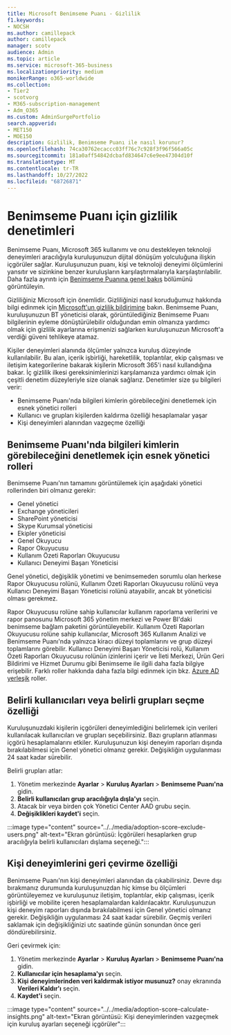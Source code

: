 ```yaml
---
title: Microsoft Benimseme Puanı - Gizlilik
f1.keywords:
- NOCSH
ms.author: camillepack
author: camillepack
manager: scotv
audience: Admin
ms.topic: article
ms.service: microsoft-365-business
ms.localizationpriority: medium
monikerRange: o365-worldwide
ms.collection:
- Tier2
- scotvorg
- M365-subscription-management
- Adm_O365
ms.custom: AdminSurgePortfolio
search.appverid:
- MET150
- MOE150
description: Gizlilik, Benimseme Puanı ile nasıl korunur?
ms.openlocfilehash: 74ca30762ecaccc03ff76c7c928f3f96f566a05c
ms.sourcegitcommit: 181a0aff54842dcbafd834647c6e9ee47304d10f
ms.translationtype: MT
ms.contentlocale: tr-TR
ms.lasthandoff: 10/27/2022
ms.locfileid: "68726871"
---
```

# <a name="privacy-controls-for-adoption-score"></a>Benimseme Puanı için gizlilik denetimleri

Benimseme Puanı, Microsoft 365 kullanımı ve onu destekleyen teknoloji deneyimleri aracılığıyla kuruluşunuzun dijital dönüşüm yolculuğuna ilişkin içgörüler sağlar.  Kuruluşunuzun puanı, kişi ve teknoloji deneyimi ölçümlerini yansıtır ve sizinkine benzer kuruluşların karşılaştırmalarıyla karşılaştırılabilir. Daha fazla ayrıntı için [Benimseme Puanına genel bakış](adoption-score.md) bölümünü görüntüleyin.

Gizliliğiniz Microsoft için önemlidir. Gizliliğinizi nasıl koruduğumuz hakkında bilgi edinmek için [Microsoft'un gizlilik bildirimine](https://privacy.microsoft.com/privacystatement) bakın. Benimseme Puanı, kuruluşunuzun BT yöneticisi olarak, görüntülediğiniz Benimseme Puanı bilgilerinin eyleme dönüştürülebilir olduğundan emin olmanıza yardımcı olmak için gizlilik ayarlarına erişmenizi sağlarken kuruluşunuzun Microsoft'a verdiği güveni tehlikeye atamaz.

Kişiler deneyimleri alanında ölçümler yalnızca kuruluş düzeyinde kullanılabilir. Bu alan, içerik işbirliği, hareketlilik, toplantılar, ekip çalışması ve iletişim kategorilerine bakarak kişilerin Microsoft 365'i nasıl kullandığına bakar. İç gizlilik ilkesi gereksinimlerinizi karşılamanıza yardımcı olmak için çeşitli denetim düzeyleriyle size olanak sağlarız.
Denetimler size şu bilgileri verir:

- Benimseme Puanı'nda bilgileri kimlerin görebileceğini denetlemek için esnek yönetici rolleri
- Kullanıcı ve grupları kişilerden kaldırma özelliği hesaplamalar yaşar
- Kişi deneyimleri alanından vazgeçme özelliği

## <a name="flexible-admin-roles-to-control-who-can-see-the-information-in-adoption-score"></a>Benimseme Puanı'nda bilgileri kimlerin görebileceğini denetlemek için esnek yönetici rolleri

Benimseme Puanı'nın tamamını görüntülemek için aşağıdaki yönetici rollerinden biri olmanız gerekir:

- Genel yönetici
- Exchange yöneticileri
- SharePoint yöneticisi
- Skype Kurumsal yöneticisi
- Ekipler yöneticisi
- Genel Okuyucu
- Rapor Okuyucusu
- Kullanım Özeti Raporları Okuyucusu
- Kullanıcı Deneyimi Başarı Yöneticisi

Genel yönetici, değişiklik yönetimi ve benimsemeden sorumlu olan herkese Rapor Okuyucusu rolünü, Kullanım Özeti Raporları Okuyucusu rolünü veya Kullanıcı Deneyimi Başarı Yöneticisi rolünü atayabilir, ancak bt yöneticisi olması gerekmez.

Rapor Okuyucusu rolüne sahip kullanıcılar kullanım raporlama verilerini ve rapor panosunu Microsoft 365 yönetim merkezi ve Power BI'daki benimseme bağlam paketini görüntüleyebilir. Kullanım Özeti Raporları Okuyucusu rolüne sahip kullanıcılar, Microsoft 365 Kullanım Analizi ve Benimseme Puanı'nda yalnızca kiracı düzeyi toplamlarını ve grup düzeyi toplamlarını görebilir. Kullanıcı Deneyimi Başarı Yöneticisi rolü, Kullanım Özeti Raporları Okuyucusu rolünün izinlerini içerir ve İleti Merkezi, Ürün Geri Bildirimi ve Hizmet Durumu gibi Benimseme ile ilgili daha fazla bilgiye erişebilir. Farklı roller hakkında daha fazla bilgi edinmek için bkz. [Azure AD yerleşik](/azure/active-directory/roles/permissions-reference) roller.

## <a name="capability-to-choose-specific-users-or-certain-groups"></a>Belirli kullanıcıları veya belirli grupları seçme özelliği

Kuruluşunuzdaki kişilerin içgörüleri deneyimlediğini belirlemek için verileri kullanılacak kullanıcıları ve grupları seçebilirsiniz. Bazı grupların atlanması içgörü hesaplamalarını etkiler. Kuruluşunuzun kişi deneyim raporları dışında bırakılabilmesi için Genel yönetici olmanız gerekir. Değişikliğin uygulanması 24 saat kadar sürebilir.

Belirli grupları atlar:

1. Yönetim merkezinde **Ayarlar** > **Kuruluş Ayarları** > **Benimseme Puanı'na** gidin.
2. **Belirli kullanıcıları grup aracılığıyla dışla'yı** seçin.  
3. Atacak bir veya birden çok Yönetici Center AAD grubu seçin.
4. **Değişiklikleri kaydet'i** seçin.

:::image type="content" source="../../media/adoption-score-exclude-users.png" alt-text="Ekran görüntüsü: İçgörüleri hesaplarken grup aracılığıyla belirli kullanıcıları dışlama seçeneği.":::

## <a name="capability-to-opt-out-of-people-experiences"></a>Kişi deneyimlerini geri çevirme özelliği

Benimseme Puanı'nın kişi deneyimleri alanından da çıkabilirsiniz. Devre dışı bırakmanız durumunda kuruluşunuzdan hiç kimse bu ölçümleri görüntüleyemez ve kuruluşunuz iletişim, toplantılar, ekip çalışması, içerik işbirliği ve mobilite içeren hesaplamalardan kaldırılacaktır. Kuruluşunuzun kişi deneyim raporları dışında bırakılabilmesi için Genel yönetici olmanız gerekir. Değişikliğin uygulanması 24 saat kadar sürebilir. Geçmiş verileri saklamak için değişikliğinizi utc saatinde günün sonundan önce geri döndürebilirsiniz.

Geri çevirmek için:

1. Yönetim merkezinde **Ayarlar**  >  **Kuruluş Ayarları** > **Benimseme Puanı'na** gidin.
2. **Kullanıcılar için hesaplama'yı** seçin. 
3. **Kişi deneyimlerinden veri kaldırmak istiyor musunuz?** onay ekranında **Verileri Kaldır'ı** seçin.
4. **Kaydet'i** seçin.

:::image type="content" source="../../media/adoption-score-calculate-insights.png" alt-text="Ekran görüntüsü: Kişi deneyimlerinden vazgeçmek için kuruluş ayarları seçeneği içgörüler":::
